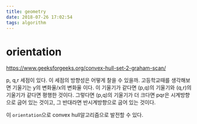 ```yaml
---
title: geometry
date: 2018-07-26 17:02:54
tags: algorithm
---
```


# orientation 

https://www.geeksforgeeks.org/convex-hull-set-2-graham-scan/

p, q,r 세점이 있다. 이 세점의 방향성은 어떻게 찰을 수 있을까.
고등학교때를 생각해보면 기울기는 y의 변화율/x의 변화율 이다. 이 기울기가 같다면 (p,q)의 기울기와 (q,r)의 기울기가 같다면 평행한 것이다.
그렇다면 (p,q)의 기울기가 더 크다면 pqr은 시계방향으로 굽어 있는 것이고, 그 반대라면 반시계방향으로 굽어 있는 것이다. 

이 `orientation`으로 convex hull알고리즘으로 발전할 수 있다. 

